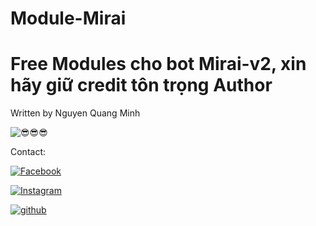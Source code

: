 # Module-Mirai
<!DOCTYPE html>
<html>
<body>
  <h1>Free Modules cho bot Mirai-v2, xin hãy giữ credit tôn trọng Author</h1>
  <p>Written by Nguyen Quang Minh<p>
  <img src="https://i.postimg.cc/fRmc7N0K/large.jpg" alt="😎😎😎">
  <p>Contact:</p>
  <a href="https://facebook.com/yotsuba.kawaii.2608" target="_blank"><img src="https://i.postimg.cc/JzY9Vjh0/1024px-Facebook-icon-2013-svg.png" alt="Facebook"/></a>
  
  
  
  
  
  
  <a href="https://instagram.com/mikusosweet" target="_blank"><img scr="https://i.postimg.cc/mDkndk4M/image.png" alt="Instagram"/></a>
  
  
  
  
  
  
  <a href="https://github.com/yotsuba-co-cute" target="_blank"><img scr="https://i.postimg.cc/Vkpy3X7g/image.png" alt="github"/></a>
</body>
</html>
